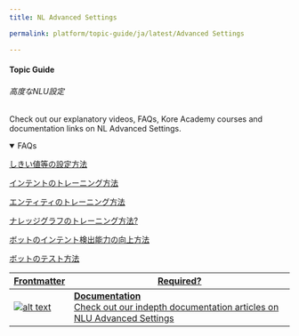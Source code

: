 ```yaml
---
title: NL Advanced Settings

permalink: platform/topic-guide/ja/latest/Advanced Settings

---
```


#### Topic Guide
###### 高度なNLU設定

  Check out our explanatory videos, FAQs, Kore Academy courses and documentation links on NL Advanced Settings.

<details open>
  <summary>FAQs
  </summary>

  <a class="doc-link" target="_blank" href="https://developer.kore.ai/docs/bots/nlp/user-utterances/#ml-parameters?lang=ja">
 
  しきい値等の設定方法

</a>

<a class="doc-link" target="_blank" href="https://developer.kore.ai/docs/bots/chatbot-overview/nlp-guide/#Intent_Detection?lang=ja">
 
  インテントのトレーニング方法

</a>


<a class="doc-link" target="_blank" href="https://developer.kore.ai/docs/bots/chatbot-overview/nlp-guide/#Entity_Detection?lang=ja">
 
  エンティティのトレーニング方法

</a>


<a class="doc-link" target="_blank" href="https://developer.kore.ai/docs/bots/chatbot-overview/nlp-guide/#Knowledge_Graph?lang=ja">

  ナレッジグラフのトレーニング方法?

</a>

<a class="doc-link" target="_blank" href="https://developer.kore.ai/docs/bots/nlp/additional-notes-nlp-settings-guidelines/?lang=ja">

  ボットのインテント検出能力の向上方法

</a>

<a class="doc-link" target="_blank" href="https://developer.kore.ai/docs/bots/test-your-bot/testing-your-bot-with-nlp/?lang=ja">

  ボットのテスト方法

</a>

</details>

<a class="doc-link" target="_blank" href="https://developer.kore.ai/docs/bots/nlp/advanced-nlp-configurations/?lang=ja">
 

| Frontmatter | Required? |
|-------------|-------------|
| ![alt text](images/docIcon.svg "Title") | **Documentation**  <br /> Check out our indepth documentation articles on NLU Advanced Settings | 


</a>
